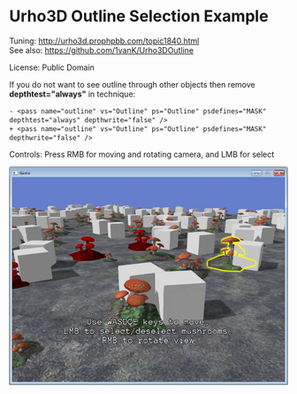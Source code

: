 # Urho3D Outline Selection Example

Tuning: http://urho3d.prophpbb.com/topic1840.html <br>
See also: https://github.com/1vanK/Urho3DOutline

License: Public Domain

If you do not want to see outline through other objects then remove <b>depthtest="always"</b> in technique:
```
- <pass name="outline" vs="Outline" ps="Outline" psdefines="MASK" depthtest="always" depthwrite="false" />
+ <pass name="outline" vs="Outline" ps="Outline" psdefines="MASK" depthwrite="false" />
```

Controls: Press RMB for moving and rotating camera, and LMB for select

![screenshot](https://raw.githubusercontent.com/1vanK/Urho3DOutlineSelectionExample/master/Screen.jpg)


